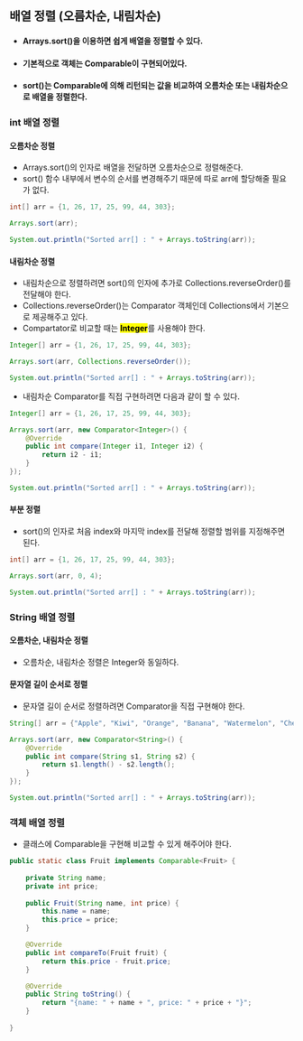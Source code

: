 ## 배열 정렬 (오름차순, 내림차순)

- #### Arrays.sort()을 이용하면 쉽게 배열을 정렬할 수 있다.
- #### 기본적으로 객체는 Comparable이 구현되어있다.
- #### sort()는 Comparable에 의해 리턴되는 값을 비교하여 오름차순 또는 내림차순으로 배열을 정렬한다.

### int 배열 정렬

#### 오름차순 정렬

- Arrays.sort()의 인자로 배열을 전달하면 오름차순으로 정렬해준다.
- sort() 함수 내부에서 변수의 순서를 변경해주기 때문에 따로 arr에 할당해줄 필요가 없다.

```java
int[] arr = {1, 26, 17, 25, 99, 44, 303};

Arrays.sort(arr);

System.out.println("Sorted arr[] : " + Arrays.toString(arr));
```

#### 내림차순 정렬

- 내림차순으로 정렬하려면 sort()의 인자에 추가로 Collections.reverseOrder()를 전달해야 한다.
- Collections.reverseOrder()는 Comparator 객체인데 Collections에서 기본으로 제공해주고 있다.
- Compartator로 비교할 때는 <mark>**Integer**</mark>를 사용해야 한다.

```java
Integer[] arr = {1, 26, 17, 25, 99, 44, 303};

Arrays.sort(arr, Collections.reverseOrder());

System.out.println("Sorted arr[] : " + Arrays.toString(arr));
```

- 내림차순 Comparator를 직접 구현하려면 다음과 같이 할 수 있다.

```java
Integer[] arr = {1, 26, 17, 25, 99, 44, 303};

Arrays.sort(arr, new Comparator<Integer>() {
    @Override
    public int compare(Integer i1, Integer i2) {
        return i2 - i1;
    }
});

System.out.println("Sorted arr[] : " + Arrays.toString(arr));
```

#### 부분 정렬

- sort()의 인자로 처음 index와 마지막 index를 전달해 정렬할 범위를 지정해주면 된다.

```java
int[] arr = {1, 26, 17, 25, 99, 44, 303};

Arrays.sort(arr, 0, 4);

System.out.println("Sorted arr[] : " + Arrays.toString(arr));
```

### String 배열 정렬

#### 오름차순, 내림차순 정렬

- 오름차순, 내림차순 정렬은 Integer와 동일하다.

#### 문자열 길이 순서로 정렬

- 문자열 길이 순서로 정렬하려면 Comparator을 직접 구현해야 한다.

```java
String[] arr = {"Apple", "Kiwi", "Orange", "Banana", "Watermelon", "Cherry"};

Arrays.sort(arr, new Comparator<String>() {
    @Override
    public int compare(String s1, String s2) {
        return s1.length() - s2.length();
    }
});

System.out.println("Sorted arr[] : " + Arrays.toString(arr));
```

### 객체 배열 정렬

- 클래스에 Comparable을 구현해 비교할 수 있게 해주어야 한다.

```java
public static class Fruit implements Comparable<Fruit> {
    
    private String name;
    private int price;
    
    public Fruit(String name, int price) {
        this.name = name;
        this.price = price;
    }

    @Override
    public int compareTo(Fruit fruit) {
        return this.price - fruit.price;
    }

    @Override
    public String toString() {
        return "{name: " + name + ", price: " + price + "}";
    }
    
}
```